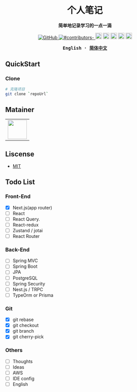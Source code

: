 <h1 align="center">个人笔记</h1>
<p align="center"><b>简单地记录学习的一点一滴</b></p>

<p align="center">

  <a href="https://github.com/misitebao/yakia/blob/main/LICENSE">
    <img alt="GitHub" src="https://img.shields.io/github/license/misitebao/yakia"/>
  </a>
  <a href="https://github.com/misitebao/yakia/blob/main/LICENSE">
    <img alt="#contributors-" src="https://img.shields.io/badge/all_contributors-1-orange.svg?style=flat-square"/>
  </a>
  <img height="20" src="https://img.shields.io/badge/react-%2335495e.svg?style=for-the-badge&logo=react&logoColor=%234FC08D" alt="VueJs" />
  <img height="20" src="https://img.shields.io/badge/vite-%23646CFF.svg?style=for-the-badge&logo=vite&logoColor=white" alt="Vite" />
  <img height="20" src="https://img.shields.io/badge/tailwindcss-%2338B2AC.svg?style=for-the-badge&logo=tailwind-css&logoColor=white" alt="TailwindCSS" />
  <img height="20" src="https://img.shields.io/badge/typescript-%23007ACC.svg?style=for-the-badge&logo=typescript&logoColor=white" alt="TypeScript" />
  <img height="20" src="https://img.shields.io/badge/github-%23121011.svg?style=for-the-badge&logo=github&logoColor=white" alt="GitHub" />
  <br/>

</p>

<div align="center">
<strong>
<samp>

English · [简体中文](README_zh.md)

</samp>
</strong>
</div>

## QuickStart

### Clone

```bash
# 克隆项目
git clone `repoUrl`

```


## Matainer

<table>
    <tbody>
        <tr>
            <td>
                <a target="_blank" href="https://github.com/lalalavard"><img width="60px" src="https://avatars.githubusercontent.com/u/48318812?v=4"></a>
            </td>
        </tr>
    </tbody>
</table>


## Liscense

- [MIT](https://opensource.org/licenses/MIT)

## Todo List

### Front-End
- [x] Next.js(app router)
- [ ] React
- [ ] React Query.  
- [ ] React-redux   
- [ ] Zustand / jotai
- [ ] React Router

### Back-End
- [ ] Spring MVC 
- [ ] Spring Boot
- [ ] JPA
- [ ] PostgreSQL
- [ ] Spring Security
- [ ] Nest.js / TRPC
- [ ] TypeOrm or Prisma

### Git
- [x] git rebase
- [x] git checkout
- [x] git branch
- [x] git cherry-pick

### Others
- [ ] Thoughts
- [ ] Ideas
- [ ] AWS
- [ ] IDE config
- [ ] English
